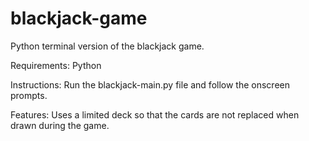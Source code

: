 # blackjack-game
Python terminal version of the blackjack game.

Requirements:
Python

Instructions:
Run the blackjack-main.py file and follow the onscreen prompts.

Features:
Uses a limited deck so that the cards are not replaced when drawn during the game.
